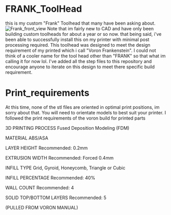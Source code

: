 # FRANK_ToolHead
this is my custom "Frank" Toolhead that many have been asking about. 
![Frank_front_view](https://github.com/user-attachments/assets/4cef0245-cc67-44f8-abb1-b873dc5ebb6f)
 Note that im fairly new to CAD and have only been building custom toolheads for about a year or so now. that being said, i've been able to successfully install this on my printer with minimal post processing 
 required. 
This toolhead was designed to meet the design requirement of my printed which i call "Voron Frankenstein". I could not think of a cooler name for the tool head other than "FRANK" so that what im calling it for now lol. I've added all the step files to this repository and encourage anyone to iterate on this design to meet there specific build requirement.   
# Print_requirements 
 At this time, none of the stl files are oriented in optimal print positions, im sorry about that. You will need to orientate models to best suit your printer.
 I followed the print requirements of the voron build for printed parts
 
3D PRINTING PROCESS
Fused Deposition Modeling (FDM)

MATERIAL
ABS/ASA

LAYER HEIGHT
Recommended: 0.2mm

EXTRUSION WIDTH
Recommended: Forced 0.4mm

INFILL TYPE
Grid, Gyroid, Honeycomb, Triangle or Cubic

INFILL PERCENTAGE
Recommended: 40%

WALL COUNT
Recommended: 4

SOLID TOP/BOTTOM LAYERS
Recommended: 5

(PULLED FROM VORON MANUAL)
